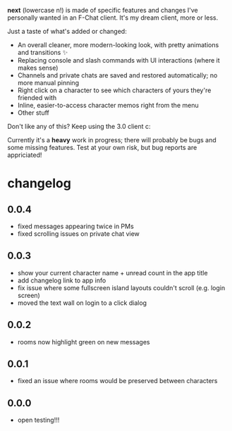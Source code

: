 **next** (lowercase n!) is made of specific features and changes I've personally wanted in an F-Chat client. It's my dream client, more or less.

Just a taste of what's added or changed:

- An overall cleaner, more modern-looking look, with pretty animations and transitions ✨
- Replacing console and slash commands with UI interactions (where it makes sense)
- Channels and private chats are saved and restored automatically; no more manual pinning
- Right click on a character to see which characters of yours they're friended with
- Inline, easier-to-access character memos right from the menu
- Other stuff

Don't like any of this? Keep using the 3.0 client c:

Currently it's a **heavy** work in progress; there will probably be bugs and some missing features. Test at your own risk, but bug reports are appriciated!

# changelog

## 0.0.4

- fixed messages appearing twice in PMs
- fixed scrolling issues on private chat view

## 0.0.3

- show your current character name + unread count in the app title
- add changelog link to app info
- fix issue where some fullscreen island layouts couldn't scroll (e.g. login screen)
- moved the text wall on login to a click dialog

## 0.0.2

- rooms now highlight green on new messages

## 0.0.1

- fixed an issue where rooms would be preserved between characters

## 0.0.0

- open testing!!!
